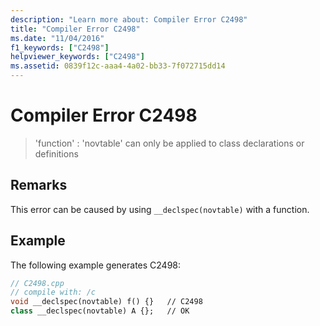 ```yaml
---
description: "Learn more about: Compiler Error C2498"
title: "Compiler Error C2498"
ms.date: "11/04/2016"
f1_keywords: ["C2498"]
helpviewer_keywords: ["C2498"]
ms.assetid: 0839f12c-aaa4-4a02-bb33-7f072715dd14
---
```

# Compiler Error C2498

> 'function' : 'novtable' can only be applied to class declarations or definitions

## Remarks

This error can be caused by using `__declspec(novtable)` with a function.

## Example

The following example generates C2498:

```cpp
// C2498.cpp
// compile with: /c
void __declspec(novtable) f() {}   // C2498
class __declspec(novtable) A {};   // OK
```
